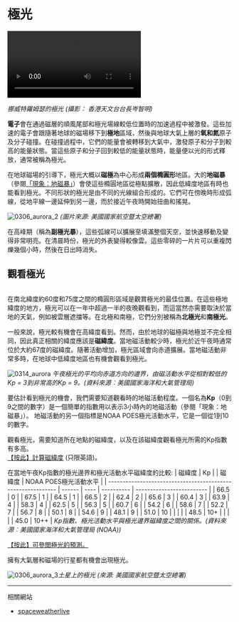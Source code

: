 # 極光

<video controls loop autoplay>
  <source src="./static/shunchiming.mp4" type="video/mp4">
  Your browser does not support HTML5 video.
</video>

*挪威特羅姆瑟的極光 (攝影： 香港天文台台長岑智明)*

**電子**會在通過磁層的順風尾部和極光場線較低位置時的加速過程中被激發。這些加速的電子會跟隨著地球的磁場移下到**極地**區域，然後與地球大氣上層的**氧和氮**原子及分子碰撞。在碰撞過程中，它們的能量會被轉移到大氣中，激發原子和分子到較高的能量狀態。當這些原子和分子回到較低的能量狀態時，能量便以光的形式釋放，通常被稱為極光。

在地球磁場的引導下，極光大概以**磁極**為中心形成**兩個橢圓形**地區。大的**地磁暴**（參閱[「現象：地磁暴」](#/zh_hk/section/phenomena/geomagnetic-storms)）會使這些橢圓地區從極點擴散，因此低緯度地區有時也能看到極光。不同形狀的極光是由不同的光線組合形成的。它們可在傍晚時形成弧線，從地平線一邊延伸到另一邊，而於接近午夜時開始扭曲和搖晃。

![0306_aurora_2](./static/0306_aurora_2.png)
*(圖片來源: 美國國家航空暨太空總署)*

在高峰期（稱為**副極光暴**），這些弧線可以擴展至填滿整個天空，並快速移動及變得非常明亮。在清晨時份，極光的外表變得較像雲。這些零碎的一片片可以重複閃爍幾個小時，然後在日出時消失。

## 觀看極光

<section id="slider">
  <div class="slider-container">
    <div id="slides">
      <div class="slide">
        <img src="./static/aurora_ch_4.png" alt="">
      </div>
      <div class="slide">
        <img src="./static/aurora_ch_5.png" alt="">
      </div>
      <div class="slide">
        <img src="./static/aurora_ch_6.png" alt="">
      </div>
      <div class="slide">
        <img src="./static/aurora_ch_7.png" alt="">
      </div>
      <div class="slide">
        <img src="./static/aurora_ch_8.png" alt="">
      </div>
      <div class="slide">
        <img src="./static/aurora_ch_2.png" alt="">
      </div>
      <div class="slide">
        <img src="./static/aurora_ch_1.png" alt="">
      </div>
      <div class="slide">
        <img src="./static/aurora_ch_3.png" alt="">
      </div>
    </div>
  </div>
</section>

在南北緯度約60度和75度之間的橢圓形區域是觀賞極光的最佳位置。在這些極地緯度的地方，極光可以在一年中超過一半的夜晚觀看到，而這當然亦需要取決於當地的天氣，例如被雲層遮擋等。在北極和南極，它們分別被稱為**北極光**和**南極光**。

一般來說，極光較有機會在高緯度看到。然而，由於地球的磁極與地極並不完全相同，因此真正相關的緯度應該是**磁緯度**。當地磁活動較少時，極光於近午夜時通常位於大約67度的磁緯度。隨著活動增加，極光區域會向赤道擴展。當地磁活動非常多時，在地球中低緯度地區也有機會觀看到極光。

![0314_aurora](./static/0314_aurora.png)
*午夜極光的平均向赤道方向的邊界，由磁活動水平從相對較低的Kp = 3到非常高的Kp = 9。(資料來源︰美國國家海洋和大氣管理局)*

要估計看到極光的機會，我們需要知道觀看時的地磁活動程度。一個名為**Kp**（0到9之間的數字）是一個簡單的指數用以表示3小時內的地磁活動（參閱「現象：地磁暴」）。 地磁活動的另一個指標是NOAA POES極光活動水平，它是一個從1到10的數字。

觀看極光，需要知道所在地點的磁緯度，以及在該磁緯度觀看極光所需的Kp指數有多高。  
[【按此】計算磁緯度](http://www.geomag.bgs.ac.uk/data_service/models_compass/coord_calc.html) (只限英語)。

在當地午夜Kp指數的極光邊界和極光活動水平磁緯度的比較:
| 磁緯度                                                   | Kp |      | 磁緯度 | NOAA POES極光活動水平 |
| ------------------------------------------------------------ | ------ | ---- | ---------- | ------------------------- |
| 66.5                                                         | 0      |      | 67.5       | 1                         |
| 64.5                                                         | 1      |      | 66.5       | 2                         |
| 62.4                                                         | 2      |      | 65.6       | 3                         |
| 60.4                                                         | 3      |      | 63.9       | 4                         |
| 58.3                                                         | 4      |      | 62.5       | 5                         |
| 56.3                                                         | 5      |      | 60.7       | 6                         |
| 54.2                                                         | 6      |      | 58.6       | 7                         |
| 52.2                                                         | 7      |      | 56.7       | 8                         |
| 50.1                                                         | 8      |      | 54.6       | 9                         |
| 48.1                                                         | 9      |      | 51.0       | 10                        |
|                                                              |        |      | 48.5       | 10+                       |
|                                                              |        |      | 45.0       | 10++                      |
*Kp指數、極光活動水平與極光邊界磁緯度之間的關係。(資料來源︰美國國家海洋和大氣管理局 (NOAA))*

[【按此】可參閲極光的預測。](https://www.swpc.noaa.gov/products/aurora-30-minute-forecast)

擁有大氣層和磁場的行星都有機會出現極光。

![0306_aurora_3](./static/0306_aurora_3.jpg)*土星上的極光 (來源: 美國國家航空暨太空總署)*

---

相關網站

- [spaceweatherlive](https://www.spaceweatherlive.com/)
